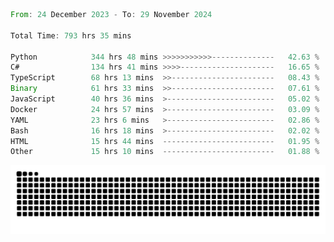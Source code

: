<!--START_SECTION:waka-->

```rust
From: 24 December 2023 - To: 29 November 2024

Total Time: 793 hrs 35 mins

Python            344 hrs 48 mins >>>>>>>>>>>--------------   42.63 %
C#                134 hrs 41 mins >>>>---------------------   16.65 %
TypeScript        68 hrs 13 mins  >>-----------------------   08.43 %
Binary            61 hrs 33 mins  >>-----------------------   07.61 %
JavaScript        40 hrs 36 mins  >------------------------   05.02 %
Docker            24 hrs 57 mins  >------------------------   03.09 %
YAML              23 hrs 6 mins   >------------------------   02.86 %
Bash              16 hrs 18 mins  >------------------------   02.02 %
HTML              15 hrs 44 mins  -------------------------   01.95 %
Other             15 hrs 10 mins  -------------------------   01.88 %
```

<!--END_SECTION:waka-->


<picture>
  <source media="(prefers-color-scheme: dark)" srcset="https://raw.githubusercontent.com/jeerawut97/jeerawut97/output/github-contribution-grid-snake.svg">
  <img alt="github contribution grid snake animation" src="https://raw.githubusercontent.com/jeerawut97/jeerawut97/output/github-contribution-grid-snake.svg">
</picture>
